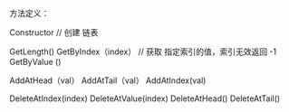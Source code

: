 


方法定义：

Constructor // 创建 链表

GetLength()
GetByIndex（index） // 获取 指定索引的值，索引无效返回 -1
GetByValue ()

AddAtHead（val）
AddAtTail（val）
AddAtIndex(val)

DeleteAtIndex(index)
DeleteAtValue(index)
DeleteAtHead()
DeleteAtTail()
